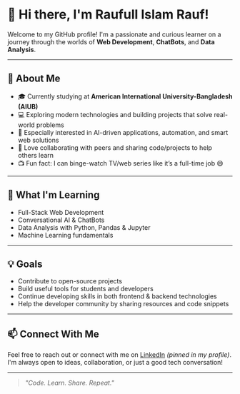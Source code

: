# 👋 Hi there, I'm Raufull Islam Rauf!

Welcome to my GitHub profile! I'm a passionate and curious learner on a journey through the worlds of **Web Development**, **ChatBots**, and **Data Analysis**.

---

## 🚀 About Me

- 🎓 Currently studying at **American International University-Bangladesh (AIUB)**  
- 💻 Exploring modern technologies and building projects that solve real-world problems  
- 🤖 Especially interested in AI-driven applications, automation, and smart web solutions  
- 🤝 Love collaborating with peers and sharing code/projects to help others learn  
- 📺 Fun fact: I can binge-watch TV/web series like it’s a full-time job 😄  

---

## 🌱 What I'm Learning

- Full-Stack Web Development  
- Conversational AI & ChatBots  
- Data Analysis with Python, Pandas & Jupyter  
- Machine Learning fundamentals  

---

## 💡 Goals

- Contribute to open-source projects  
- Build useful tools for students and developers  
- Continue developing skills in both frontend & backend technologies  
- Help the developer community by sharing resources and code snippets  

---

## 📫 Connect With Me

Feel free to reach out or connect with me on [LinkedIn](https://www.linkedin.com/in/raufislam17/) *(pinned in my profile)*. I'm always open to ideas, collaboration, or just a good tech conversation!

---

> _"Code. Learn. Share. Repeat."_

